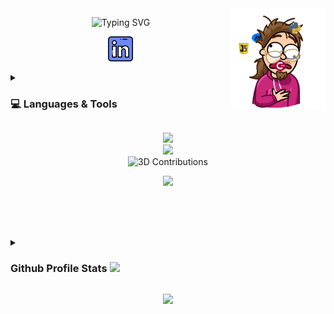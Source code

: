<!--💬 TYPING SVG GREETING -->

<img align="right" width="30%" src="Programming.gif">

<p align="center">
  <img src="https://readme-typing-svg.demolab.com?font=Fira+Code&weight=500&size=22&duration=2000&pause=500&color=27ae60&center=true&vCenter=true&width=600&lines=Hello,+I'm+Pranesh!;Full-Stack+Developer+|+Cloud+Enthusiast;Always+Learning+%26+Coding" alt="Typing SVG"/>
</p>

<!--🌐 Social Media -->
<p align="center">
  <a href="https://www.linkedin.com/in/pranesh-raghu"><img src="https://raw.githubusercontent.com/8bithemant/8bithemant/master/linkedin.png" width="40"/></a>
</p>

<!--🛠️ Languages & Tools-->
<details>
  <summary><h3>💻 Languages & Tools</h3></summary>
  <p align="center">
    <img src="https://techstack-generator.vercel.app/python-icon.svg" width="50"/>
    <img src="https://techstack-generator.vercel.app/js-icon.svg" width="50"/>
    <img alt="Go"    src="https://skillicons.dev/icons?i=go"     width="48" height="48" style="margin:0 8px;" />
    <img alt="Node"  src="https://skillicons.dev/icons?i=nodejs" width="48" height="48" style="margin:0 8px;" />
    <img alt="Express" src="https://skillicons.dev/icons?i=express" width="48" height="48" style="margin:0 8px;" />
    <img alt="FastAPI" src="https://skillicons.dev/icons?i=fastapi" width="48" height="48" style="margin:0 8px;" />
    <img src="https://techstack-generator.vercel.app/mysql-icon.svg" width="50"/>
    <img alt="GitHub" src="https://skillicons.dev/icons?i=github" width="48" height="48" style="margin:0 8px;" />
  </p>
</details>

<!--💻 GitHub Stats & Streak -->
<p align="center">
  <img src="https://gh-readme-profile.vercel.app/api?username=Pranesh-Raghu&theme=github_dark_tritanopia&border_radius=17.5&hide_border=true&stroke_color=1F6FEB&bg_color=0D1117" />
  <br>
  <img src="https://github-readme-streak-stats.herokuapp.com/?user=Pranesh-Raghu&theme=github-dark-blue&hide_border=true" />
  <br>
<img src="https://profile-3d-contrib.vercel.app/profile?username=Pranesh-Raghu&theme=dracula" alt="3D Contributions"/>
</p>

<!--📊 Top Languages -->
<p align="center">
  <img src="https://github-readme-stats.vercel.app/api/top-langs/?username=Pranesh-Raghu&theme=github_dark&hide_border=true&no-bg=true&langs_count=8"/>
</p>

</br></br>
<a href="https://github.com/Pranesh-Raghu">
  <img src="https://media.tenor.com/zhIZszouG8QAAAAi/line-divider.gif" width="100%" height="2px" />
</a>



<!--🏆 Competitive Coding Profiles -->
<details>
  <summary><h3>Github Profile Stats <img src='https://media1.giphy.com/media/du3J3cXyzhj75IOgvA/giphy.gif?cid=ecf05e47x2g034i9pzwtzzsd3xgg2w9nr94t4tflbbgo3008&rid=giphy.gif' width="23"></h3></summary>

<!--💻 GitHub Profile Stats-->
<p align="center">
  <!-- Overall Stats Card -->
  <img src="https://github-readme-stats.vercel.app/api?username=Pranesh-Raghu&show_icons=true&theme=github_dark&hide_border=false&count_private=true&include_all_commits=true&title_color=27ae60&icon_color=27ae60&text_color=ffffff&bg_color=0D1117" alt="Pranesh's GitHub Stats" />

  <!-- Top Languages Card -->
  <img src="https://github-readme-stats.vercel.app/api/top-langs/?username=Pranesh-Raghu&layout=compact&theme=github_dark&hide_border=false&langs_count=8&title_color=27ae60&text_color=ffffff&bg_color=0D1117" alt="Top Languages" />

  <!-- GitHub Streak Card -->
  <img src="https://github-readme-streak-stats.herokuapp.com/?user=Pranesh-Raghu&theme=dark&hide_border=false&stroke=27ae60&background=0D1117&ring=27ae60" alt="GitHub Streak" />

  <!-- 3D Contributions Graph -->
  <img src="https://profile-3d-contrib.vercel.app/profile?username=Pranesh-Raghu&theme=dracula" alt="3D Contributions"/>
</p>

</details>

<!--🎨 Visitor Count-->
<p align="center">
  <img src="https://count.getloli.com/@Pranesh-Raghu?name=Pranesh-Raghu&theme=green&darkmode=1"/>
</p>
